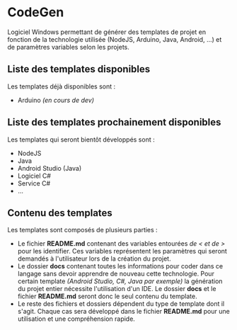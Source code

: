 # CodeGen
Logiciel Windows permettant de générer des templates de projet en fonction de la technologie utilisée (NodeJS, Arduino, Java, Android, ...) et de paramètres variables selon les projets.

## Liste des templates disponibles

Les templates déjà disponibles sont :

* Arduino *(en cours de dev)*

## Liste des templates prochainement disponibles

Les templates qui seront bientôt développés sont :

* NodeJS
* Java
* Android Studio (Java)
* Logiciel C#
* Service C#
* ...

## Contenu des templates

Les templates sont composés de plusieurs parties :

* Le fichier **README.md** contenant des variables entourées *de < et de >* pour les identifier. Ces variables représentent les paramètres qui seront demandés à l'utilisateur lors de la création du projet.
* Le dossier **docs** contenant toutes les informations pour coder dans ce langage sans devoir apprendre de nouveau cette technologie. Pour certain template *(Android Studio, C#, Java par exemple)* la génération du projet entier nécessite l'utilisation d'un IDE. Le dossier **docs** et le fichier **README.md** seront donc le seul contenu du template.
* Le reste des fichiers et dossiers dépendent du type de template dont il s'agit. Chaque cas sera développé dans le fichier **README.md** pour une utilisation et une compréhension rapide.
